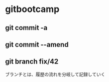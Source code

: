 # gitbootcamp
## git commit -a
## git commit --amend
## git branch fix/42
   ブランチとは、履歴の流れを分岐して記録していく
